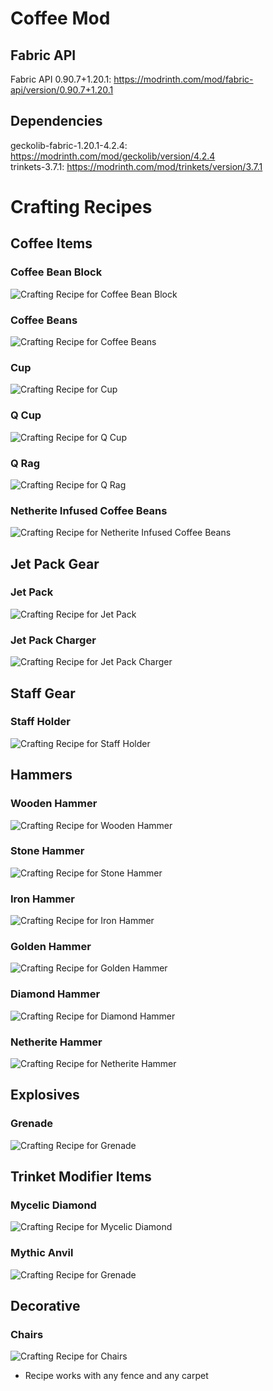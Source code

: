 # Coffee Mod

## Fabric API
Fabric API 0.90.7+1.20.1: https://modrinth.com/mod/fabric-api/version/0.90.7+1.20.1

## Dependencies
geckolib-fabric-1.20.1-4.2.4: https://modrinth.com/mod/geckolib/version/4.2.4 \
trinkets-3.7.1: https://modrinth.com/mod/trinkets/version/3.7.1

# Crafting Recipes
## Coffee Items
### Coffee Bean Block
![Crafting Recipe for Coffee Bean Block](./Crafting%20Recipes/Coffee%20Bean%20Block.jpg)
### Coffee Beans
![Crafting Recipe for Coffee Beans](./Crafting%20Recipes/Coffee%20Beans.jpg)
### Cup
![Crafting Recipe for Cup](./Crafting%20Recipes/Cup.jpg)
### Q Cup
![Crafting Recipe for Q Cup](./Crafting%20Recipes/Q%20Cup.jpg)
### Q Rag
![Crafting Recipe for Q Rag](./Crafting%20Recipes/Q%20Rag.jpg)
### Netherite Infused Coffee Beans
![Crafting Recipe for Netherite Infused Coffee Beans](./Crafting%20Recipes/Netherite%20Infused%20Coffee%20Beans.jpg)

## Jet Pack Gear
### Jet Pack
![Crafting Recipe for Jet Pack](./Crafting%20Recipes/Jet%20Pack.jpg)
### Jet Pack Charger
![Crafting Recipe for Jet Pack Charger](./Crafting%20Recipes/Jet%20Pack%20Charger.jpg)

## Staff Gear
### Staff Holder
![Crafting Recipe for Staff Holder](./Crafting%20Recipes/Staff%20Holder.jpg)

## Hammers
### Wooden Hammer
![Crafting Recipe for Wooden Hammer](./Crafting%20Recipes/Wooden%20Hammer.jpg)
### Stone Hammer
![Crafting Recipe for Stone Hammer](./Crafting%20Recipes/Stone%20Hammer.jpg)
### Iron Hammer
![Crafting Recipe for Iron Hammer](./Crafting%20Recipes/Iron%20Hammer.jpg)
### Golden Hammer
![Crafting Recipe for Golden Hammer](./Crafting%20Recipes/Golden%20Hammer.jpg)
### Diamond Hammer
![Crafting Recipe for Diamond Hammer](./Crafting%20Recipes/Diamond%20Hammer.jpg)
### Netherite Hammer
![Crafting Recipe for Netherite Hammer](./Crafting%20Recipes/Netherite%20Hammer.jpg)
## Explosives
### Grenade
![Crafting Recipe for Grenade](./Crafting%20Recipes/Grenade.jpg)
## Trinket Modifier Items
### Mycelic Diamond
![Crafting Recipe for Mycelic Diamond](./Crafting%20Recipes/Mycelic%20Diamond.jpg)
### Mythic Anvil
![Crafting Recipe for Grenade](./Crafting%20Recipes/Mythic%20Anvil.jpg)
## Decorative
### Chairs
![Crafting Recipe for Chairs](./Crafting%20Recipes/Chair.jpg)
- Recipe works with any fence and any carpet
